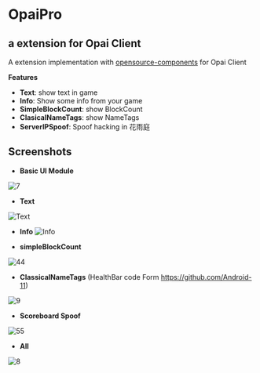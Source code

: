 #  OpaiPro
## a extension for Opai Client
A extension implementation with [opensource-components](https://github.com/opai-client/opensource-components) for Opai Client

**Features**
- **Text**: show text in game
- **Info**: Show some info from your game
- **SimpleBlockCount**: show BlockCount
- **ClasicalNameTags**: show NameTags
- **ServerIPSpoof**: Spoof hacking in 花雨庭

## Screenshots
- **Basic UI Module**

![7](https://github.com/user-attachments/assets/062c9047-f92a-4c3b-b444-f2f19ff9c1cf)


- **Text**

![Text](https://github.com/user-attachments/assets/b50a9eb3-88dd-4cdc-b1ec-bd04a93af1b1)


- **Info**
![Info](https://github.com/user-attachments/assets/43716409-a29a-4322-9f63-de99d0603b60)


- **simpleBlockCount**

![44](https://github.com/user-attachments/assets/810b39b3-8b92-4866-8847-eb67d2efb5f6)


- **ClassicalNameTags**
(HealthBar code Form https://github.com/Android-11)

![9](https://github.com/user-attachments/assets/5a6ba4f1-c26e-4191-ad5d-c9eb5657a0fd)


- **Scoreboard Spoof**

![55](https://github.com/user-attachments/assets/85e6cfb5-9e3d-4d74-bbeb-905cd147dfbb)


- **All**

![8](https://github.com/user-attachments/assets/3e0443d6-86c4-47ad-b730-1611cb276dbf)
